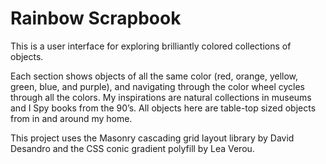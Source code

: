 # Rainbow Scrapbook
This is a user interface for exploring brilliantly colored collections of objects.
 
Each section shows objects of all the same color (red, orange, yellow, green, blue, and purple), and navigating through the color wheel cycles through all the colors. My inspirations are natural collections in museums and I Spy books from the 90’s. All objects here are table-top sized objects from in and around my home.

This project uses the Masonry cascading grid layout library by David Desandro and the CSS conic gradient polyfill by Lea Verou. 
